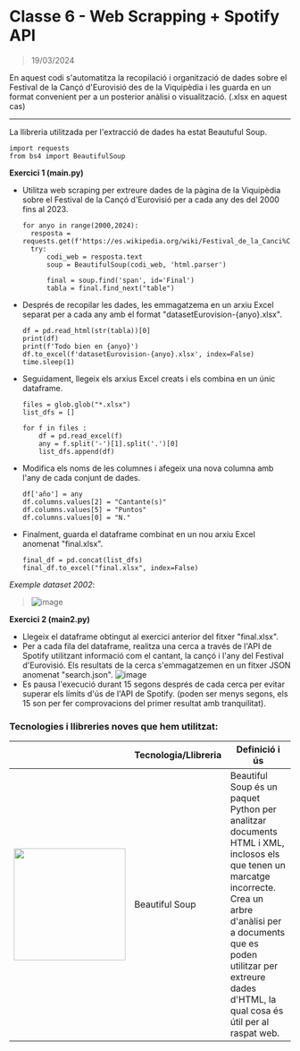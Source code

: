# Classe 6 - Web Scrapping + Spotify API 
> 19/03/2024

En aquest codi s'automatitza la recopilació i organització de dades sobre el Festival de la Cançó d'Eurovisió des de la Viquipèdia i les guarda en un format convenient per a un posterior anàlisi o visualització. (.xlsx en aquest cas) 

<hr>
La llibreria utilitzada per l'extracció de dades ha estat Beautuful Soup.

```
import requests
from bs4 import BeautifulSoup
```

**Exercici 1 (main.py)**
- Utilitza web scraping per extreure dades de la pàgina de la Viquipèdia sobre el Festival de la Cançó d'Eurovisió per a cada any des del 2000 fins al 2023.
  ```
  for anyo in range(2000,2024):
    resposta = requests.get(f'https://es.wikipedia.org/wiki/Festival_de_la_Canci%C3%B3n_de_Eurovisi%C3%B3n_{anyo}')
    try:
        codi_web = resposta.text
        soup = BeautifulSoup(codi_web, 'html.parser')

        final = soup.find('span', id='Final')
        tabla = final.find_next("table")
  ```
- Després de recopilar les dades, les emmagatzema en un arxiu Excel separat per a cada any amb el format "datasetEurovision-{anyo}.xlsx".
  ```
  df = pd.read_html(str(tabla))[0]
  print(df)
  print(f'Todo bien en {anyo}')
  df.to_excel(f'datasetEurovision-{anyo}.xlsx', index=False)
  time.sleep(1)
  ```
- Seguidament, llegeix els arxius Excel creats i els combina en un únic dataframe.
  ```
  files = glob.glob("*.xlsx")
  list_dfs = []
  
  for f in files :
      df = pd.read_excel(f)
      any = f.split('-')[1].split('.')[0]
      list_dfs.append(df)
  ```
- Modifica els noms de les columnes i afegeix una nova columna amb l'any de cada conjunt de dades.
  ```
  df['año'] = any
  df.columns.values[2] = "Cantante(s)"
  df.columns.values[5] = "Puntos"
  df.columns.values[0] = "N."
  ```

- Finalment, guarda el dataframe combinat en un nou arxiu Excel anomenat "final.xlsx".
  ```
  final_df = pd.concat(list_dfs)
  final_df.to_excel("final.xlsx", index=False)
  ```
  
_Exemple dataset 2002_:
  > ![image](https://github.com/albertarrebola08/bigdataUABopt4/assets/104431726/faaf885a-b0b6-4b36-b224-965f97779b6b)

**Exercici 2 (main2.py)**
- Llegeix el dataframe obtingut al exercici anterior del fitxer "final.xlsx".
- Per a cada fila del dataframe, realitza una cerca a través de l'API de Spotify utilitzant informació com el cantant, la cançó i l'any del Festival d'Eurovisió. Els resultats de la cerca s'emmagatzemen en un fitxer JSON anomenat "search.json".
  ![image](https://github.com/albertarrebola08/bigdataUABopt4/assets/104431726/ccb20c7b-f1f8-4a26-8aef-1b29f1c05840)
- Es pausa l'execució durant 15 segons després de cada cerca per evitar superar els límits d'ús de l'API de Spotify. (poden ser menys segons, els 15 son per fer comprovacions del primer resultat amb tranquilitat).

### Tecnologies i llibreries noves que hem utilitzat: 

|               | Tecnologia/Llibreria | Definició i ús                             |
|-----------------------|-----------------------|----------------------------------------|
| <img src="https://miro.medium.com/v2/resize:fit:772/0*oN9jA-Ad3mRlPAYy.png" width="200px"> | Beautiful Soup                 | Beautiful Soup és un paquet Python per analitzar documents HTML i XML, inclosos els que tenen un marcatge incorrecte. Crea un arbre d'anàlisi per a documents que es poden utilitzar per extreure dades d'HTML, la qual cosa és útil per al raspat web. |
